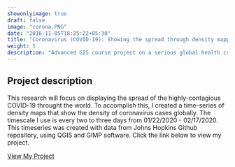 ```yaml
---
showonlyimage: true
draft: false
image: "corona.PNG"
date: "2016-11-05T18:25:22+05:30"
title: "Coronavirus (COVID-19): Showing the spread through density mapping"
weight: 5
description: "Advanced GIS course project on a serious global health crisis."
---
```


## Project description

This research will focus on displaying the spread of the highly-contagious COVID-19 throught the world. To accomplish this, I created a time-series of density maps that show the density of coronavirus cases globally. The timescale I use is every two to three days from  01/22/2020 - 02/17/2020. This timeseries was created with data from Johns Hopkins Github repository, using QGIS and GIMP software. Click the link below to view my project.


[View My Project](/gif/coronavirus.gif)